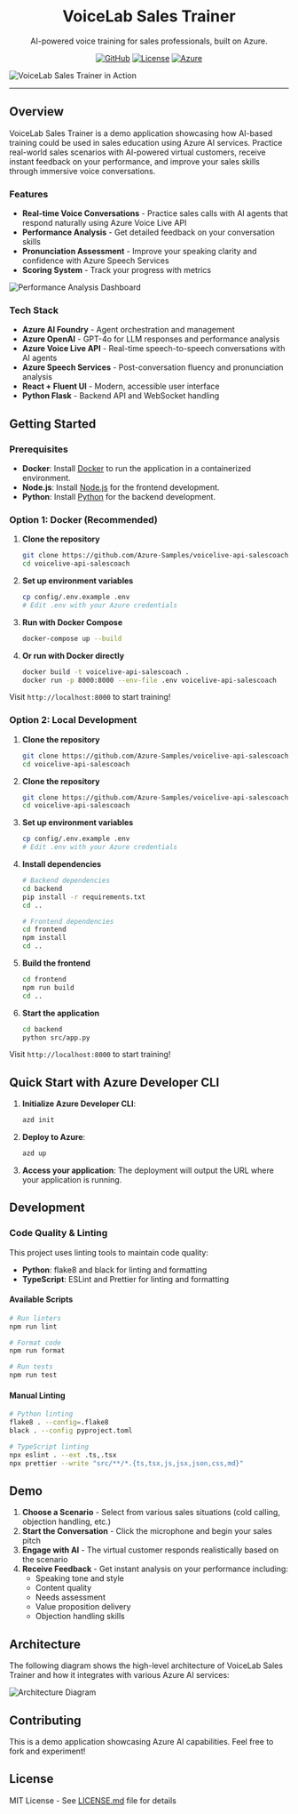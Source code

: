 <p align="center">
  <h1 align="center">VoiceLab Sales Trainer</h1>
</p>
<p align="center">AI-powered voice training for sales professionals, built on Azure.</p>
<p align="center">
  <a href="https://github.com/Azure-Samples/voicelive-api-salescoach"><img alt="GitHub" src="https://img.shields.io/github/stars/Azure-Samples/voicelive-api-salescoach?style=flat-square" /></a>
  <a href="https://github.com/Azure-Samples/voicelive-api-salescoach/blob/main/LICENSE"><img alt="License" src="https://img.shields.io/github/license/Azure-Samples/voicelive-api-salescoach?style=flat-square" /></a>
  <a href="https://azure.microsoft.com"><img alt="Azure" src="https://img.shields.io/badge/Azure-AI%20Foundry-0078D4?style=flat-square" /></a>
</p>

![VoiceLab Sales Trainer in Action](docs/assets/preview.png)

---

## Overview

VoiceLab Sales Trainer is a demo application showcasing how AI-based training could be used in sales education using Azure AI services. Practice real-world sales scenarios with AI-powered virtual customers, receive instant feedback on your performance, and improve your sales skills through immersive voice conversations.

### Features

- **Real-time Voice Conversations** - Practice sales calls with AI agents that respond naturally using Azure Voice Live API
- **Performance Analysis** - Get detailed feedback on your conversation skills
- **Pronunciation Assessment** - Improve your speaking clarity and confidence with Azure Speech Services
- **Scoring System** - Track your progress with metrics

![Performance Analysis Dashboard](docs/assets/analysis.png)

### Tech Stack

- **Azure AI Foundry** - Agent orchestration and management
- **Azure OpenAI** - GPT-4o for LLM responses and performance analysis 
- **Azure Voice Live API** - Real-time speech-to-speech conversations with AI agents
- **Azure Speech Services** - Post-conversation fluency and pronunciation analysis
- **React + Fluent UI** - Modern, accessible user interface
- **Python Flask** - Backend API and WebSocket handling

## Getting Started 

### Prerequisites

- **Docker**: Install [Docker](https://www.docker.com/get-started) to run the application in a containerized environment.
- **Node.js**: Install [Node.js](https://nodejs.org/) for the frontend development.
- **Python**: Install [Python](https://www.python.org/downloads/) for the backend development.

### Option 1: Docker (Recommended)

1. **Clone the repository**
   ```bash
   git clone https://github.com/Azure-Samples/voicelive-api-salescoach.git
   cd voicelive-api-salescoach
   ```

2. **Set up environment variables**
   ```bash
   cp config/.env.example .env
   # Edit .env with your Azure credentials
   ```

3. **Run with Docker Compose**
   ```bash
   docker-compose up --build
   ```

4. **Or run with Docker directly**
   ```bash
   docker build -t voicelive-api-salescoach .
   docker run -p 8000:8000 --env-file .env voicelive-api-salescoach
   ```

Visit `http://localhost:8000` to start training!

### Option 2: Local Development

1. **Clone the repository**
   ```bash
   git clone https://github.com/Azure-Samples/voicelive-api-salescoach.git
   cd voicelive-api-salescoach
   ```

1. **Clone the repository**
   ```bash
   git clone https://github.com/Azure-Samples/voicelive-api-salescoach.git
   cd voicelive-api-salescoach
   ```

2. **Set up environment variables**
   ```bash
   cp config/.env.example .env
   # Edit .env with your Azure credentials
   ```

3. **Install dependencies**
   ```bash
   # Backend dependencies
   cd backend
   pip install -r requirements.txt
   cd ..
   
   # Frontend dependencies
   cd frontend
   npm install
   cd ..
   ```

4. **Build the frontend**
   ```bash
   cd frontend
   npm run build
   cd ..
   ```

5. **Start the application**
   ```bash
   cd backend
   python src/app.py
   ```

Visit `http://localhost:8000` to start training!

## Quick Start with Azure Developer CLI

1. **Initialize Azure Developer CLI**:
   ```bash
   azd init
   ```

2. **Deploy to Azure**:
   ```bash
   azd up
   ```
3. **Access your application**:
   The deployment will output the URL where your application is running.


## Development

### Code Quality & Linting

This project uses linting tools to maintain code quality:

- **Python**: flake8 and black for linting and formatting
- **TypeScript**: ESLint and Prettier for linting and formatting

#### Available Scripts

```bash
# Run linters
npm run lint

# Format code
npm run format

# Run tests
npm run test
```

#### Manual Linting

```bash
# Python linting
flake8 . --config=.flake8
black . --config pyproject.toml

# TypeScript linting
npx eslint . --ext .ts,.tsx
npx prettier --write "src/**/*.{ts,tsx,js,jsx,json,css,md}"
```

## Demo 

1. **Choose a Scenario** - Select from various sales situations (cold calling, objection handling, etc.)
2. **Start the Conversation** - Click the microphone and begin your sales pitch
3. **Engage with AI** - The virtual customer responds realistically based on the scenario
4. **Receive Feedback** - Get instant analysis on your performance including:
   - Speaking tone and style
   - Content quality
   - Needs assessment
   - Value proposition delivery
   - Objection handling skills

## Architecture

The following diagram shows the high-level architecture of VoiceLab Sales Trainer and how it integrates with various Azure AI services:

![Architecture Diagram](docs/assets/architecture.png)

## Contributing

This is a demo application showcasing Azure AI capabilities. Feel free to fork and experiment!

## License

MIT License - See [LICENSE.md](LICENSE.md) file for details
